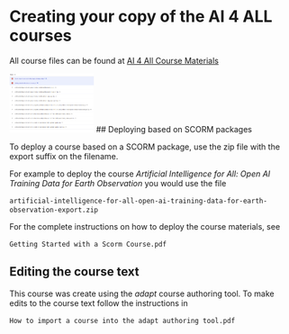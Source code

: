 
# Creating your copy of the AI 4 ALL courses

All course files can be found at [AI 4 All Course  Materials](https://drive.google.com/drive/folders/1ceAAM4MYxXOXEa9iXHaCuvtFyBrBNEHh?usp=sharing)

<!-- ![alt text](Scorm_drive_root.png "SCORM Resources") -->
<img src="Scorm_drive_root.png" alt="alt text" width="150"/>
## Deploying based on SCORM packages

To deploy a course based on a SCORM package, use the zip file with the export suffix on the filename. 

For example to deploy the course *Artificial Intelligence for All: Open AI Training Data for Earth Observation* you would use the file
``` text
artificial-intelligence-for-all-open-ai-training-data-for-earth-observation-export.zip
```
For the complete instructions on how to deploy the course materials, see  

```text 
Getting Started with a Scorm Course.pdf
```
## Editing the course text

This course was create using the *adapt* course authoring tool. To make edits to the course text follow the instructions in 

```text
How to import a course into the adapt authoring tool.pdf
```